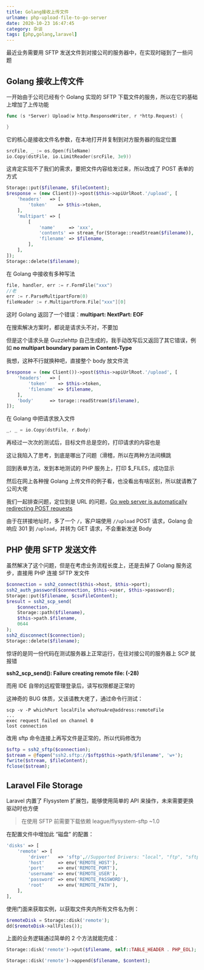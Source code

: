 ```yaml
---
title: Golang接收上传文件
urlname: php-upload-file-to-go-server
date: 2020-10-23 16:47:45
category: 杂谈
tags: [php,golang,laravel]
---
```


最近业务需要用 SFTP 发送文件到对接公司的服务器中，在实现时碰到了一些问题

<!-- more -->

## Golang 接收上传文件

一开始由于公司已经有个 Golang 实现的 SFTP 下载文件的服务，所以在它的基础上增加了上传功能

```go
func (s *Server) Upload(w http.ResponseWriter, r *http.Request) {

}
```

它的核心是接收文件名参数，在本地打开并复制到对方服务器的指定位置

```go
srcFile, _ := os.Open(fileName)
io.Copy(dstFile, io.LimitReader(srcFile, 3e9))
```

这肯定实现不了我们的需求，要把文件内容给发过来，所以改成了 POST 表单的方式

```php
Storage::put($filename, $fileContent);
$response = (new Client())->post($this->apiUrlRoot.'/upload', [
    'headers'   => [
        'token'    => $this->token,
    ],
    'multipart' => [
        [
            'name'     => 'xxx',
            'contents' => stream_for(Storage::readStream($filename)),
            'filename' => $filename,
        ],
    ],
]);
Storage::delete($filename);
```

在 Golang 中接收有多种写法

```go
file, handler, err := r.FormFile("xxx")
//老
err := r.ParseMultipartForm(0)
fileHeader := r.MultipartForm.File["xxx"][0]
```

这时 Golang 返回了一个错误：**multipart: NextPart: EOF**

在搜索解决方案时，都说是请求头不对，不要加

但是这个请求头是 Guzzlehttp 自己生成的，我手动改写后又返回了其它错误，例如 **no multipart boundary param in Content-Type**

我想，这种不行就换种吧，直接整个 body 放文件流

```php
$response = (new Client())->post($this->apiUrlRoot.'/upload', [
    'headers'   => [
        'token'    => $this->token,
        'filename' => $filename,
    ],
    'body'      => torage::readStream($filename),
]);
```

在 Golang 中把请求放入文件

```go
_, _ = io.Copy(dstFile, r.Body)
```

再经过一次次的测试后，目标文件总是空的，打印请求的内容也是

这让我陷入了思考，到底是哪出了问题（滑稽，所以在两种方法间横跳

回到表单方法，发到本地测试的 PHP 服务上，打印 $_FILES，成功显示

然后在网上各种搜 Golang 上传文件的例子看，也没看出有啥区别，所以就请教了公司大佬

我们一起排查问题，定位到是 URL 的问题，[Go web server is automatically redirecting POST requests
](https://stackoverflow.com/questions/36316429/go-web-server-is-automatically-redirecting-post-requests)

由于在拼接地址时，多了一个 `/`，客户端使用 `//upload` POST 请求，Golang 会响应 301 到 `/upload`，并转为 GET 请求，不会重新发送 Body

## PHP 使用 SFTP 发送文件

虽然解决了这个问题，但是在考虑业务流程长度上，还是去掉了 Golang 服务这步，直接用 PHP 连接 SFTP 发文件

```php
$connection = ssh2_connect($this->host, $this->port);
ssh2_auth_password($connection, $this->user, $this->password);
Storage::put($filename, $csvFileContent);
$result = ssh2_scp_send(
    $connection,
    Storage::path($filename),
    $this->path.$filename,
    0644
);
ssh2_disconnect($connection);
Storage::delete($filename);
```

惊讶的是同一份代码在测试服务器上正常运行，在往对接公司的服务器上 SCP 就报错

**ssh2_scp_send(): Failure creating remote file: (-28)**

而用 IDE 自带的远程管理登录后，读写权限都是正常的

这神奇的 BUG 体质，又该请教大佬了，通过命令行测试：

```
scp -v -P whichPort localFile whoYouAre@address:remoteFile
...
exec request failed on channel 0
lost connection
```

改用 sftp 命令连接上再写文件是正常的，所以代码修改为

```php
$sftp = ssh2_sftp($connection);
$stream = @fopen("ssh2.sftp://$sftp$this->path/$filename", 'w+');
fwrite($stream, $fileContent);
fclose($stream);
```

## Laravel File Storage

Laravel 内置了 Flysystem 扩展包，能够使用简单的 API 来操作，未来需要更换驱动时也方便

> 在使用 SFTP 前需要下载依赖 league/flysystem-sftp ~1.0

在配置文件中增加此 “磁盘” 的配置：

```php config/filesystems.php
'disks' => [
    'remote' => [
        'driver'   => 'sftp',//Supported Drivers: "local", "ftp", "sftp", "s3"
        'host'     => env('REMOTE_HOST'),
        'port'     => env('REMOTE_PORT'),
        'username' => env('REMOTE_USER'),
        'password' => env('REMOTE_PASSWORD'),
        'root'     => env('REMOTE_PATH'),
    ],
],
```

使用门面来获取实例，以获取文件夹内所有文件名为例：

```php
$remoteDisk = Storage::disk('remote');
dd($remoteDisk->allFiles());
```

上面的业务逻辑通过简单的 2 个方法就能完成：

```php
Storage::disk('remote')->put($filename, self::TABLE_HEADER . PHP_EOL);

Storage::disk('remote')->append($filename, $content);
```
